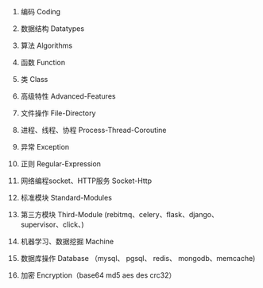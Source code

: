 

1. 编码 Coding

2. 数据结构 Datatypes

3. 算法     Algorithms

4. 函数     Function

5. 类       Class

6. 高级特性 Advanced-Features

7. 文件操作 File-Directory

8. 进程、线程、协程 Process-Thread-Coroutine

9. 异常 Exception

10. 正则 Regular-Expression

11. 网络编程socket、HTTP服务 Socket-Http

12. 标准模块   Standard-Modules

13. 第三方模块 Third-Module  (rebitmq、celery、flask、django、supervisor、click、)

14. 机器学习、数据挖掘  Machine

15. 数据库操作   Database （mysql、 pgsql、 redis、 mongodb、memcache)

16. 加密 Encryption（base64 md5 aes des crc32）

